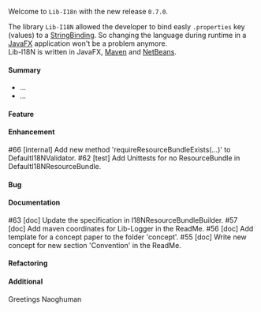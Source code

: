 Welcome to `Lib-I18n` with the new release `0.7.0`.

The library `Lib-I18N` allowed the developer to bind easly `.properties` key (values) 
to a [StringBinding]. So changing the language during runtime in a [JavaFX] application 
won't be a problem anymore.  
Lib-I18N is written in JavaFX, [Maven] and [NetBeans].



#### Summary
* ...
* ...



#### Feature



#### Enhancement
#66 [internal] Add new method 'requireResourceBundleExists(...)' to DefaultI18NValidator.
#62 [test] Add Unittests for no ResourceBundle in DefaultI18NResourceBundle.



#### Bug



#### Documentation
#63 [doc] Update the specification in I18NResourceBundleBuilder.
#57 [doc] Add maven coordinates for Lib-Logger in the ReadMe.
#56 [doc] Add template for a concept paper to the folder 'concept'.
#55 [doc] Write new concept for new section 'Convention' in the ReadMe.



#### Refactoring



#### Additional



Greetings
Naoghuman



[//]: # (Issues which will be integrated in this release)



[//]: # (Links)
[JavaFX]:http://docs.oracle.com/javase/8/javase-clienttechnologies.htm
[Maven]:http://maven.apache.org/
[NetBeans]:https://netbeans.org/
[StringBinding]:https://docs.oracle.com/javase/8/javafx/api/javafx/beans/binding/StringBinding.html
